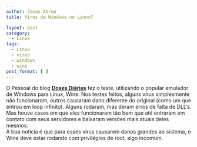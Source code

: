 ```yaml
---
author: Jonas Abreu
title: Vírus de Windows no Linux?

layout: post
category:
  - Linux
tags:
  - Linux
  - virus
  - windows
  - wine
post_format: [ ]
---
```

O Pessoal do blog **[Doses Diárias][1]** fez o teste, utilizando o popular emulador de Windows para Linux, Wine. Nos testes feitos, alguns vírus simplesmente não funcionaram, outros causaram dano diferente do original (como um que entrou em loop infinito). Alguns rodaram, mas deram erros de falta de DLL’s. Mas houve casos em que eles funcionaram tão bem que até entraram em contato com seus servidores e baixaram versões mais atuais deles mesmos.  
A boa notícia é que para esses vírus causarem danos grandes ao sistema, o Wine deve estar rodando com privilégios de root, algo incomum. 














 [1]: http://dosesdiarias.seucaminho.com/index.php/2007/02/23/virus-de-windows-no-linux/






